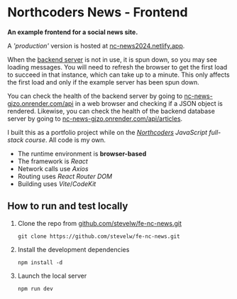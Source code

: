 # Northcoders News - Frontend

**An example frontend for a social news site.**

A _'production'_ version is hosted at [nc-news2024.netlify.app](http://nc-news2024.netlify.app).

When the [backend server](https://github.com/stevelw/be-nc-news) is not in use, it is spun down, so you may see loading messages. You will need to refresh the browser to get the first load to succeed in that instance, which can take up to a minute. This only affects the first load and only if the example server has been spun down.

You can check the health of the backend server by going to [nc-news-gjzo.onrender.com/api](https://nc-news-gjzo.onrender.com/api) in a web browser and checking if a JSON object is rendered. Likewise, you can check the health of the backend database server by going to [nc-news-gjzo.onrender.com/api/articles](https://nc-news-gjzo.onrender.com/api/articles).

I built this as a portfolio project while on the _[Northcoders](https://northcoders.com) JavaScript full-stack course_. All code is my own.

- The runtime environment is **browser-based**
- The framework is _React_
- Network calls use _Axios_
- Routing uses _React Router DOM_
- Building uses _Vite_/_CodeKit_

## How to run and test locally

1. Clone the repo from [github.com/stevelw/fe-nc-news.git](https://github.com/stevelw/fe-nc-news.git)

   `git clone https://github.com/stevelw/fe-nc-news.git`

2. Install the development dependencies

   `npm install -d`

3. Launch the local server

   `npm run dev`
